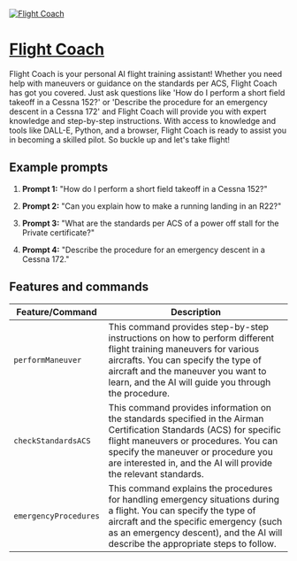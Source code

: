 [![Flight Coach](https://files.oaiusercontent.com/file-s2zB884mupoeUMadG39Hpgph?se=2123-10-19T20%3A49%3A53Z&sp=r&sv=2021-08-06&sr=b&rscc=max-age%3D31536000%2C%20immutable&rscd=attachment%3B%20filename%3D0f0f462d-da44-4881-b8b8-ac69e1871ff2.png&sig=tet2Zzsym7Armq5ke3M%2BlVvto%2BpOn0WoucbhmaYGGvk%3D)](https://chat.openai.com/g/g-5i1eI9Ciy-flight-coach)

# [Flight Coach](https://chat.openai.com/g/g-5i1eI9Ciy-flight-coach)

Flight Coach is your personal AI flight training assistant! Whether you need help with maneuvers or guidance on the standards per ACS, Flight Coach has got you covered. Just ask questions like 'How do I perform a short field takeoff in a Cessna 152?' or 'Describe the procedure for an emergency descent in a Cessna 172' and Flight Coach will provide you with expert knowledge and step-by-step instructions. With access to knowledge and tools like DALL-E, Python, and a browser, Flight Coach is ready to assist you in becoming a skilled pilot. So buckle up and let's take flight!

## Example prompts

1. **Prompt 1:** "How do I perform a short field takeoff in a Cessna 152?"

2. **Prompt 2:** "Can you explain how to make a running landing in an R22?"

3. **Prompt 3:** "What are the standards per ACS of a power off stall for the Private certificate?"

4. **Prompt 4:** "Describe the procedure for an emergency descent in a Cessna 172."

## Features and commands

| Feature/Command | Description |
| --- | --- |
| `performManeuver` | This command provides step-by-step instructions on how to perform different flight training maneuvers for various aircrafts. You can specify the type of aircraft and the maneuver you want to learn, and the AI will guide you through the procedure. |
| `checkStandardsACS` | This command provides information on the standards specified in the Airman Certification Standards (ACS) for specific flight maneuvers or procedures. You can specify the maneuver or procedure you are interested in, and the AI will provide the relevant standards. |
| `emergencyProcedures` | This command explains the procedures for handling emergency situations during a flight. You can specify the type of aircraft and the specific emergency (such as an emergency descent), and the AI will describe the appropriate steps to follow. |
